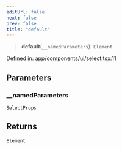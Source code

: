 ```yaml
---
editUrl: false
next: false
prev: false
title: "default"
---
```


> **default**(`__namedParameters`): `Element`

Defined in: app/components/ui/select.tsx:11

## Parameters

### \_\_namedParameters

`SelectProps`

## Returns

`Element`
